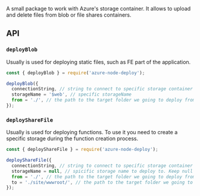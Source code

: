 A small package to work with Azure's storage container.
It allows to upload and delete files from blob or file shares containers.



## API

### `deployBlob`

Usually is used for deploying static files, such as FE part of the application.

```javascript
const { deployBlob } = require('azure-node-deploy');

deployBlob({
  connectionString, // string to connect to specific storage container
  storageName = '$web', // specific storageName
  from = './', // the path to the target folder we going to deploy from
});
```

### `deployShareFile`

Usually is used for deploying functions. To use it you need to create a specific storage during the function creation process.

```javascript
const { deployShareFile } = require('azure-node-deploy');

deployShareFile({
  connectionString, // string to connect to specific storage container
  storageName = null, // spicific storage name to deploy to. Keep null to auto getting storage name. Could be usefull if the storage's used only as function's files storage.
  from = './', // the path to the target folder we going to deploy from
  to = './site/wwwroot/', // the path to the target folder we going to deploy from
});
```
